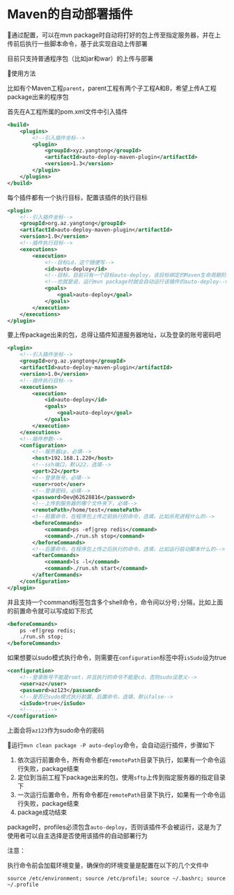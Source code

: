 # Maven的自动部署插件

🌽通过配置，可以在mvn package时自动将打好的包上传至指定服务器，并在上传前后执行一些脚本命令，基于此实现自动上传部署

目前只支持普通程序包（比如jar和war）的上传与部署



🍏使用方法

比如有个Maven工程`parent`，parent工程有两个子工程A和B，希望上传A工程package出来的程序包

首先在A工程所属的pom.xml文件中引入插件

```xml
<build>
    <plugins>
        <!--引入插件坐标-->
        <plugin>
            <groupId>xyz.yangtong</groupId>
            <artifactId>auto-deploy-maven-plugin</artifactId>
            <version>1.3</version>
        </plugin>
	</plugins>
</build>
```



每个插件都有一个执行目标，配置该插件的执行目标

```xml
<plugin>
    <!--引入插件坐标-->
    <groupId>org.az.yangtong</groupId>
    <artifactId>auto-deploy-maven-plugin</artifactId>
    <version>1.0</version>
    <!--插件执行目标-->
    <executions>
        <execution>
            <!--目标id，这个随便写-->
            <id>auto-deploy</id>
            <!--目标，目前只有一个目标auto-deploy，该目标绑定的Maven生命周期阶段是package-->
            <!--也就是说，运行mvn package时就会自动运行该插件的auto-deploy-->
            <goals>
                <goal>auto-deploy</goal>
            </goals>
        </execution>
    </executions>
</plugin>
```



要上传package出来的包，总得让插件知道服务器地址，以及登录的账号密码吧

```xml
<plugin>
    <!--引入插件坐标-->
    <groupId>org.az.yangtong</groupId>
    <artifactId>auto-deploy-maven-plugin</artifactId>
    <version>1.0</version>
    <!--插件执行目标-->
    <executions>
        <execution>
            <id>auto-deploy</id>
            <goals>
                <goal>auto-deploy</goal>
            </goals>
        </execution>
    </executions>
    <!--插件参数-->
    <configuration>
        <!--服务器ip，必填-->
        <host>192.168.1.220</host>
        <!--ssh端口，默认22，选填-->
        <port>22</port>
        <!--登录账号，必填-->
        <user>root</user>
        <!--登录密码，必填-->
        <password>Dev@62628816</password>
        <!--上传到服务器的哪个文件夹下，必填-->
        <remotePath>/home/test</remotePath>
        <!--前置命令，在程序包上传之前执行的命令，选填，比如杀死进程什么的-->
        <beforeCommands>
            <command>ps -ef|grep redis</command>
            <command>./run.sh stop</command>
        </beforeCommands>
        <!--后置命令，在程序包上传之后执行的命令，选填，比如运行启动脚本什么的-->
        <afterCommands>
            <command>ls -l</command>
            <command>./run.sh start</command>
        </afterCommands>
    </configuration>
</plugin>
```



并且支持一个command标签包含多个shell命令，命令间以分号`;`分隔，比如上面的前置命令就可以写成如下形式

```xml
<beforeCommands>
	ps -ef|grep redis;
    ./run.sh stop;
</beforeCommands>
```



如果想要以sudo模式执行命令，则需要在`configuration`标签中将`isSudo`设为true

```xml
<configuration>
    <!--登录账号不能是root，并且执行的命令不能是cd，否则sudo没意义-->
    <user>az</user>
    <password>az123</password>
    <!--是否已sudo模式执行前置、后置命令，选填，默认false-->
    <isSudo>true</isSudo>
    <!--.....-->
</configuration>
```

上面会将`az123`作为sudo命令的密码



🍊运行`mvn clean package -P auto-deploy`命令，会自动运行插件，步骤如下

1. 依次运行前置命令，所有命令都在`remotePath`目录下执行，如果有一个命令运行失败，package结束
2. 定位到当前工程下package出来的包，使用`sftp`上传到指定服务器的指定目录下
3. 一次运行后置命令，所有命令都在`remotePath`目录下执行，如果有一个命令运行失败，package结束
4. package成功结束

package时，profiles必须包含`auto-deploy`，否则该插件不会被运行，这是为了使用者可以自主选择是否使用该插件的自动部署行为



注意：

执行命令前会加载环境变量，确保你的环境变量是配置在以下的几个文件中

```shell
source /etc/environment; source /etc/profile; source ~/.bashrc; source ~/.profile
```
